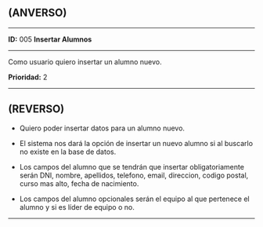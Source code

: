 ## (ANVERSO)

---

**ID:** 005 **Insertar Alumnos**

---

Como usuario quiero insertar un alumno nuevo.

**Prioridad:** 2

---

## (REVERSO)

* Quiero poder insertar datos para un alumno nuevo.

* El sistema nos dará la opción de insertar un nuevo alumno si al buscarlo no existe en la base de datos.

* Los campos del alumno que se tendrán que insertar obligatoriamente serán DNI, nombre, apellidos, telefono, email, direccion, codigo postal, curso mas alto, fecha de nacimiento.

* Los campos del alumno opcionales serán el equipo al que pertenece el alumno y si es líder de equipo o no.

---